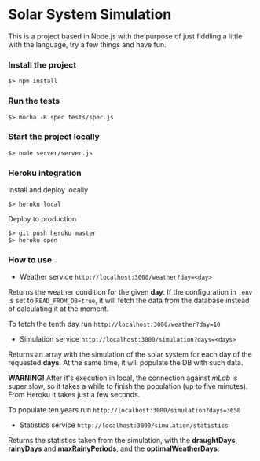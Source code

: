 # Solar System Simulation

This is a project based in Node.js with the purpose of just fiddling a little with the language, try a few things and have fun.

### Install the project
    $> npm install

### Run the tests
    $> mocha -R spec tests/spec.js 

### Start the project locally
    $> node server/server.js 

### Heroku integration

Install and deploy locally

    $> heroku local

Deploy to production

    $> git push heroku master
    $> heroku open

### How to use
* Weather service
`http://localhost:3000/weather?day=<day>`

Returns the weather condition for the given **day**. If the configuration in `.env` is set to `READ_FROM_DB=true`, it will fetch the data from the database instead of calculating it at the moment.

To fetch the tenth day run `http://localhost:3000/weather?day=10`

* Simulation service
`http://localhost:3000/simulation?days=<days>`

Returns an array with the simulation of the solar system for each day of the requested **days**.
At the same time, it will populate the DB with such data.

**WARNING!** After it's execution in local, the connection against _mLab_ is super slow, so it takes a while to finish the population (up to five minutes). From Heroku it takes just a few seconds.

To populate ten years run `http://localhost:3000/simulation?days=3650`

* Statistics service
`http://localhost:3000/simulation/statistics`

Returns the statistics taken from the simulation, with the **draughtDays**, **rainyDays** and **maxRainyPeriods**, and the **optimalWeatherDays**.
